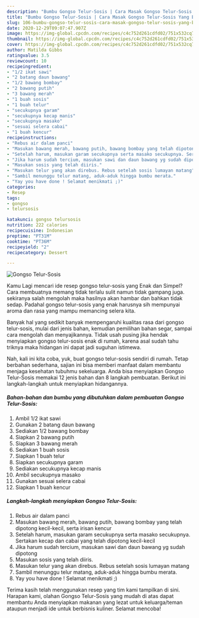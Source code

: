 ```yaml
---
description: "Bumbu Gongso Telur-Sosis | Cara Masak Gongso Telur-Sosis Yang Bisa Manjain Lidah"
title: "Bumbu Gongso Telur-Sosis | Cara Masak Gongso Telur-Sosis Yang Bisa Manjain Lidah"
slug: 106-bumbu-gongso-telur-sosis-cara-masak-gongso-telur-sosis-yang-bisa-manjain-lidah
date: 2020-12-29T09:07:47.907Z
image: https://img-global.cpcdn.com/recipes/c4c752d261cdfd02/751x532cq70/gongso-telur-sosis-foto-resep-utama.jpg
thumbnail: https://img-global.cpcdn.com/recipes/c4c752d261cdfd02/751x532cq70/gongso-telur-sosis-foto-resep-utama.jpg
cover: https://img-global.cpcdn.com/recipes/c4c752d261cdfd02/751x532cq70/gongso-telur-sosis-foto-resep-utama.jpg
author: Matilda Gibbs
ratingvalue: 3.5
reviewcount: 10
recipeingredient:
- "1/2 ikat sawi"
- "2 batang daun bawang"
- "1/2 bawang bombay"
- "2 bawang putih"
- "3 bawang merah"
- "1 buah sosis"
- "1 buah telur"
- "secukupnya garam"
- "secukupnya kecap manis"
- "secukupnya masako"
- "sesuai selera cabai"
- "1 buah kencur"
recipeinstructions:
- "Rebus air dalam panci"
- "Masukan bawang merah, bawang putih, bawang bombay yang telah dipotong kecil-kecil, serta irisan kencur"
- "Setelah harum, masukan garam secukupnya serta masako secukupnya. Sertakan kecap dan cabai yang telah dipotong kecil-kecil"
- "Jika harum sudah tercium, masukan sawi dan daun bawang yg sudah dipotong"
- "Masukan sosis yang telah diiris."
- "Masukan telur yang akan direbus. Rebus setelah sosis lumayan matang"
- "Sambil menunggu telur matang, aduk-aduk hingga bumbu merata."
- "Yay you have done ! Selamat menikmati ;)"
categories:
- Resep
tags:
- gongso
- telursosis

katakunci: gongso telursosis 
nutrition: 222 calories
recipecuisine: Indonesian
preptime: "PT31M"
cooktime: "PT36M"
recipeyield: "2"
recipecategory: Dessert

---
```



![Gongso Telur-Sosis](https://img-global.cpcdn.com/recipes/c4c752d261cdfd02/751x532cq70/gongso-telur-sosis-foto-resep-utama.jpg)

Kamu Lagi mencari ide resep gongso telur-sosis yang Enak dan Simpel? Cara membuatnya memang tidak terlalu sulit namun tidak gampang juga. sekiranya salah mengolah maka hasilnya akan hambar dan bahkan tidak sedap. Padahal gongso telur-sosis yang enak harusnya sih mempunyai aroma dan rasa yang mampu memancing selera kita.

Banyak hal yang sedikit banyak mempengaruhi kualitas rasa dari gongso telur-sosis, mulai dari jenis bahan, kemudian pemilihan bahan segar, sampai cara mengolah dan menyajikannya. Tidak usah pusing jika hendak menyiapkan gongso telur-sosis enak di rumah, karena asal sudah tahu triknya maka hidangan ini dapat jadi suguhan istimewa.




Nah, kali ini kita coba, yuk, buat gongso telur-sosis sendiri di rumah. Tetap berbahan sederhana, sajian ini bisa memberi manfaat dalam membantu menjaga kesehatan tubuhmu sekeluarga. Anda bisa menyiapkan Gongso Telur-Sosis memakai 12 jenis bahan dan 8 langkah pembuatan. Berikut ini langkah-langkah untuk menyiapkan hidangannya.

<!--inarticleads1-->

##### Bahan-bahan dan bumbu yang dibutuhkan dalam pembuatan Gongso Telur-Sosis:

1. Ambil 1/2 ikat sawi
1. Gunakan 2 batang daun bawang
1. Sediakan 1/2 bawang bombay
1. Siapkan 2 bawang putih
1. Siapkan 3 bawang merah
1. Sediakan 1 buah sosis
1. Siapkan 1 buah telur
1. Siapkan secukupnya garam
1. Sediakan secukupnya kecap manis
1. Ambil secukupnya masako
1. Gunakan sesuai selera cabai
1. Siapkan 1 buah kencur




<!--inarticleads2-->

##### Langkah-langkah menyiapkan Gongso Telur-Sosis:

1. Rebus air dalam panci
1. Masukan bawang merah, bawang putih, bawang bombay yang telah dipotong kecil-kecil, serta irisan kencur
1. Setelah harum, masukan garam secukupnya serta masako secukupnya. Sertakan kecap dan cabai yang telah dipotong kecil-kecil
1. Jika harum sudah tercium, masukan sawi dan daun bawang yg sudah dipotong
1. Masukan sosis yang telah diiris.
1. Masukan telur yang akan direbus. Rebus setelah sosis lumayan matang
1. Sambil menunggu telur matang, aduk-aduk hingga bumbu merata.
1. Yay you have done ! Selamat menikmati ;)




Terima kasih telah menggunakan resep yang tim kami tampilkan di sini. Harapan kami, olahan Gongso Telur-Sosis yang mudah di atas dapat membantu Anda menyiapkan makanan yang lezat untuk keluarga/teman ataupun menjadi ide untuk berbisnis kuliner. Selamat mencoba!
